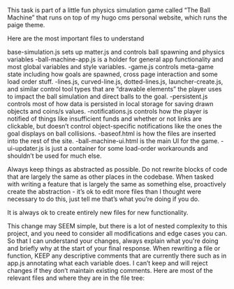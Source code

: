This task is part of a little fun physics simulation game called “The Ball Machine” that runs on top of my hugo cms personal website, which runs the paige theme.

Here are the most important files to understand

base-simulation.js sets up matter.js and controls ball spawning and physics variables
-ball-machine-app.js is a holder for general app functionality and most global variables and style variables.
-game.js controls meta-game state including how goals are spawned, cross page interaction and some load order stuff.
-lines.js, curved-line.js, dotted-lines.js, launcher-create.js, and similar control tool types that are “drawable elements” the player uses to impact the ball simulation and direct balls to the goal.
-persistent.js controls most of how data is persisted in local storage for saving drawn objects and coins/s values.
-notifications.js controls how the player is notified of things like insufficient funds and whether or not links are clickable, but doesn’t control object-specific notifications like the ones the goal displays on ball collisions.
-baseof.html is how the files are inserted into the rest of the site.
-ball-machine-ui.html is the main UI for the game.
-ui-updater.js is just a container for some load-order workarounds and shouldn’t be used for much else.

Always keep things as abstracted as possible. Do not rewrite blocks of code that are largely the same as other places in the codebase. When tasked with writing a feature that is largely the same as something else, proactively create the abstraction - it’s ok to edit more files than I thought were necessary to do this, just tell me that’s what you’re doing if you do.

It is always ok to create entirely new files for new functionality.

This change may SEEM simple, but there is a lot of nested complexity to this project, and you need to consider all modifications and edge cases you can. So that I can understand your changes, always explain what you're doing and briefly why at the start of your final response. When rewriting a file or function, KEEP any descriptive comments that are currently there such as in app.js annotating what each variable does. I can’t keep and will reject changes if they don’t maintain existing comments. Here are most of the relevant files and where they are in the file tree:

